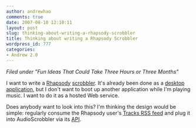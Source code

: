 ```yaml
---
author: andrewhao
comments: true
date: 2007-08-10 12:10:11
layout: post
slug: thinking-about-writing-a-rhapsody-scrobbler
title: Thinking about writing a Rhapsody Scrobbler
wordpress_id: 777
categories:
- Andrew 2.0
---
```


_Filed under "Fun Ideas That Could Take Three Hours or Three Months"_

I want to write a [Rhapsody](http://www.rhapsody.com) [scrobbler](http://www.last.fm/help/). It's already been done as a [desktop application](http://www.atlansky.com/dev/rhapsodyscrobbler.html), but I don't want to boot up another application while I'm playing music. I want to do it as a hosted Web service.

Does anybody want to look into this? I'm thinking the design would be simple: regularly consume the Rhapsody user's [Tracks RSS feed](http://www.rhapsody.com/myrhapsody/feeds.html) and plug it into AudioScrobbler via its [API](http://www.audioscrobbler.net/data/webservices/).
